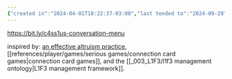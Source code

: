 ```yaml
---
{"created in":"2024-04-01T18:22:37-03:00","last tended to":"2024-09-29T14:28:44-03:00","tags":["🌿","experiment","host","player"],"dg-publish":true,"notestage":["🌿"],"created":"2024-04-01T18:22:37.994-03:00","updated":"2025-02-06T14:34:14.934-03:00","relevancescore":91,"permalink":"/experiments/made-by-me/host/c4ss1us-conversation-menu/","dgPassFrontmatter":true}
---
```


https://bit.ly/c4ss1us-conversation-menu

inspired by: [an effective altruism practice](https://docs.google.com/document/d/1uZ_OaIM9ABvALtTfNSCSx6vP1bK39iOP7Vko1i3X4Ro/edit), [[references/player/games/serious games/connection card games\|connection card games]], and the [[_003_L1F3/l1f3 management ontology\|L1F3 management framework]].